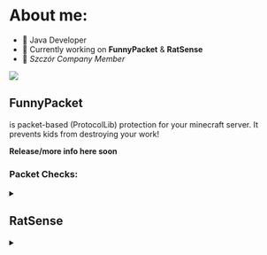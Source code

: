 # About me:

- 💬 Java Developer
- 🤔 Currently working on **FunnyPacket** & **RatSense**
- 🐀 *Szczór Company Member*

[![](https://github-readme-stats.vercel.app/api?username=Airplejn&theme=dracula)](https://github.com/anuraghazra/github-readme-stats)
<!-- 
[![](https://github-readme-stats.vercel.app/api/top-langs/?username=Airplejn&layout=compact)](https://github.com/anuraghazra/github-readme-stats)
Not important rn 
-->


## FunnyPacket

is packet-based (ProtocolLib) protection for your minecraft server.
It prevents kids from destroying your work!

**Release/more info here soon**

### Packet Checks:

<details><summary></summary> 
<p>
  
- **A** (Basic check for *spamming packets*)
- **B** (Packet *value* check)
- Soon more

</p>
</details>

## RatSense

<details><summary></summary> 
<p>

private hacked client.
Dont ask for it because probably it will never be public.
  
</p>
</details>
